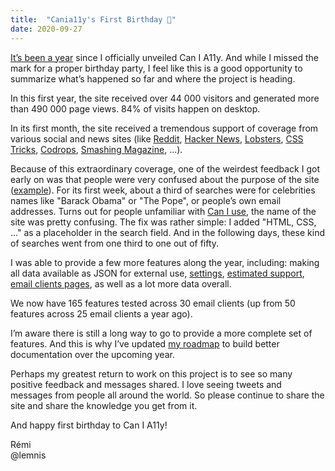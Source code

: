 ```yaml
---
title:  "Cania11y's First Birthday 🎂"
date: 2020-09-27
---
```


[It’s been a year](/news/2019-09-09-introducing-cania11y/) since I officially unveiled Can I A11y. And while I missed the mark for a proper birthday party, I feel like this is a good opportunity to summarize what’s happened so far and where the project is heading.

In this first year, the site received over 44 000 visitors and generated more than 490 000 page views. 84% of visits happen on desktop.

In its first month, the site received a tremendous support of coverage from various social and news sites (like [Reddit](https://www.reddit.com/r/webdev/comments/d26o7i/can_i_email_caniusecom_for_email_clients/), [Hacker News](https://news.ycombinator.com/item?id=20948826), [Lobsters](https://lobste.rs/s/y2qmav/can_i_email), [CSS Tricks](https://css-tricks.com/cania11y-com/), [Codrops](https://tympanus.net/codrops/collective/collective-548/), [Smashing Magazine](https://www.smashingmagazine.com/the-smashing-newsletter/smashing-newsletter-issue-238/), …).

Because of this extraordinary coverage, one of the weirdest feedback I got early on was that people were very confused about the purpose of the site ([example](https://lobste.rs/s/y2qmav/can_i_email#c_5kpq1c)). For its first week, about a third of searches were for celebrities names like "Barack Obama" or "The Pope", or people’s own email addresses. Turns out for people unfamiliar with [Can I use](https://www.caniuse.com), the name of the site was pretty confusing. The fix was rather simple: I added "HTML, CSS, …" as a placeholder in the search field. And in the following days, these kind of searches went from one third to one out of fifty.

I was able to provide a few more features along the year, including: making all data available as JSON for external use, [settings](/news/2020-04-07-settings/), [estimated support](/news/2020-02-13-estimated-support/), [email clients pages](/news/2020-03-29-clients-pages/), as well as a lot more data overall.

We now have 165 features tested across 30 email clients (up from 50 features across 25 email clients a year ago).

I’m aware there is still a long way to go to provide a more complete set of features. And this is why I’ve updated [my roadmap](https://github.com/lemnis/cania11y/wiki/Roadmap) to build better documentation over the upcoming year.

Perhaps my greatest return to work on this project is to see so many positive feedback and messages shared. I love seeing tweets and messages from people all around the world. So please continue to share the site and share the knowledge you get from it.

And happy first birthday to Can I A11y!

Rémi  
@lemnis
